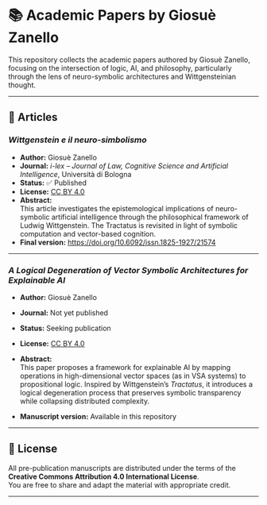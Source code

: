 # 📚 Academic Papers by Giosuè Zanello

This repository collects the academic papers authored by Giosuè Zanello, focusing on the intersection of logic, AI, and philosophy, particularly through the lens of neuro-symbolic architectures and Wittgensteinian thought.

---

## 📄 Articles

### *Wittgenstein e il neuro-simbolismo*
- **Author:** Giosuè Zanello  
- **Journal:** *i-lex – Journal of Law, Cognitive Science and Artificial Intelligence*, Università di Bologna  
- **Status:** ✅ Published  
- **License:** [CC BY 4.0](https://creativecommons.org/licenses/by/4.0/)  
- **Abstract:**  
  This article investigates the epistemological implications of neuro-symbolic artificial intelligence through the philosophical framework of Ludwig Wittgenstein. The Tractatus is revisited in light of symbolic computation and vector-based cognition.
- **Final version:** https://doi.org/10.6092/issn.1825-1927/21574 

---

### *A Logical Degeneration of Vector Symbolic Architectures for Explainable AI*
- **Author:** Giosuè Zanello  
- **Journal:** Not yet published  
- **Status:** Seeking publication  
- **License:** [CC BY 4.0](https://creativecommons.org/licenses/by/4.0/)  
- **Abstract:**  
  This paper proposes a framework for explainable AI by mapping operations in high-dimensional vector spaces (as in VSA systems) to propositional logic. Inspired by Wittgenstein’s *Tractatus*, it introduces a logical degeneration process that preserves symbolic transparency while collapsing distributed complexity.

- **Manuscript version:** Available in this repository  

---

## 📎 License

All pre-publication manuscripts are distributed under the terms of the **Creative Commons Attribution 4.0 International License**.  
You are free to share and adapt the material with appropriate credit.

---



